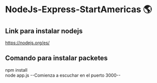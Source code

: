 # NodeJs-Express-StartAmericas :earth_americas:
## Link para instalar nodejs
https://nodejs.org/es/
## Comando para instalar packetes
npm install  
node app.js  --Comienza a escuchar en el puerto 3000--
